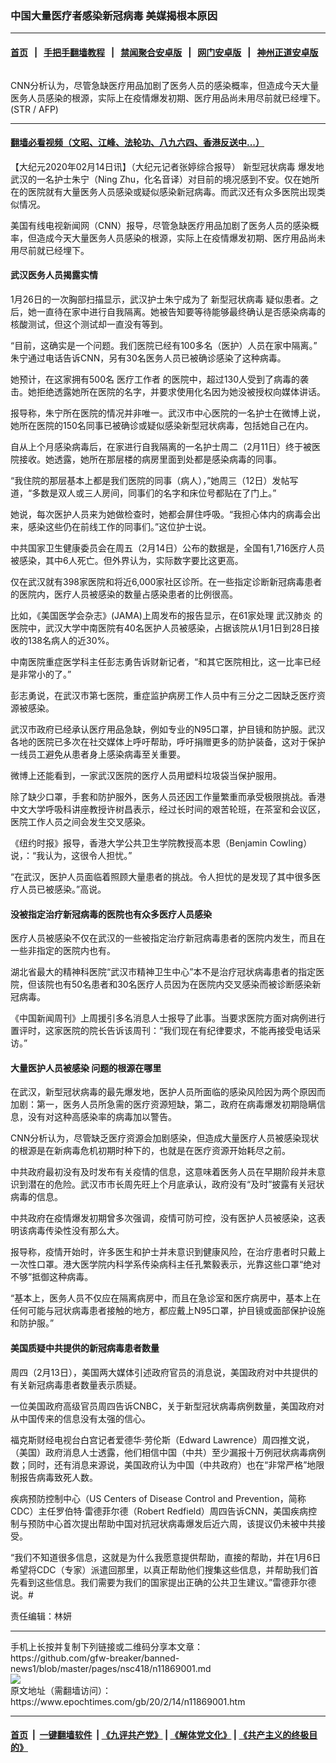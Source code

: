 ### 中国大量医疗者感染新冠病毒 美媒揭根本原因
------------------------

#### [首页](https://github.com/gfw-breaker/banned-news1/blob/master/README.md) &nbsp;&nbsp;|&nbsp;&nbsp; [手把手翻墙教程](https://github.com/gfw-breaker/guides/wiki) &nbsp;&nbsp;|&nbsp;&nbsp; [禁闻聚合安卓版](https://github.com/gfw-breaker/bn-android) &nbsp;&nbsp;|&nbsp;&nbsp; [网门安卓版](https://github.com/oGate2/oGate) &nbsp;&nbsp;|&nbsp;&nbsp; [神州正道安卓版](https://github.com/SzzdOgate/update) 



<div><img alt="" class="aligncenter wp-post-image" src="https://i.epochtimes.com/assets/uploads/2020/02/GettyImages-1197635726-600x400.jpg"/>
<div class="red16 caption">
 <p>
  CNN分析认为，尽管急缺医疗用品加剧了医务人员的感染概率，但造成今天大量医务人员感染的根源，实际上在疫情爆发初期、医疗用品尚未用尽前就已经埋下。 (STR / AFP)
 </p>
</div>
</div><hr/>

#### [翻墙必看视频（文昭、江峰、法轮功、八九六四、香港反送中...）](https://github.com/gfw-breaker/banned-news1/blob/master/pages/link3.md)

<div><p>
 【大纪元2020年02月14日讯】（大纪元记者张婷综合报导）
 <ok href="https://www.epochtimes.com/gb/tag/%E6%96%B0%E5%9E%8B%E5%86%A0%E7%8A%B6%E7%97%85%E6%AF%92.html">
  新型冠状病毒
 </ok>
 爆发地武汉的一名护士朱宁（Ning Zhu，化名音译）对目前的境况感到不安。仅在她所在的医院就有大量医务人员感染或疑似感染新冠病毒。而武汉还有众多医院出现类似情况。
</p>
<p>
 美国有线电视新闻网（CNN）报导，尽管急缺医疗用品加剧了医务人员的感染概率，但造成今天大量医务人员感染的根源，实际上在疫情爆发初期、医疗用品尚未用尽前就已经埋下。
</p>
<h4>
 武汉医务人员揭露实情
</h4>
<p>
 1月26日的一次胸部扫描显示，武汉护士朱宁成为了
 <ok href="https://www.epochtimes.com/gb/tag/%E6%96%B0%E5%9E%8B%E5%86%A0%E7%8A%B6%E7%97%85%E6%AF%92.html">
  新型冠状病毒
 </ok>
 疑似患者。之后，她一直待在家中进行自我隔离。她被告知要等待能够最终确认是否感染病毒的核酸测试，但这个测试却一直没有等到。
</p>
<p>
 “目前，这确实是一个问题。我们医院已经有100多名（医护）人员在家中隔离。” 朱宁通过电话告诉CNN，另有30名医务人员已被确诊感染了这种病毒。
</p>
<p>
 她预计，在这家拥有500名
 <ok href="https://www.epochtimes.com/gb/tag/%E5%8C%BB%E7%96%97%E5%B7%A5%E4%BD%9C%E8%80%85.html">
  医疗工作者
 </ok>
 的医院中，超过130人受到了病毒的袭击。她拒绝透露她所在医院的名字，并要求使用化名因为她没被授权向媒体讲话。
</p>
<p>
 报导称，朱宁所在医院的情况并非唯一。武汉市中心医院的一名护士在微博上说，她所在医院的150名同事已被确诊或疑似感染新型冠状病毒，包括她自己在内。
</p>
<p>
 自从上个月感染病毒后，在家进行自我隔离的一名护士周二（2月11日）终于被医院接收。她透露，她所在那层楼的病房里面到处都是感染病毒的同事。
</p>
<p>
 “我住院的那层基本上都是我们医院的同事（病人），”她周三（12日）发帖写道，“多数是双人或三人房间，同事们的名字和床位号都贴在了门上。”
</p>
<p>
 她说，每次医护人员来为她做检查时，她都会屏住呼吸。“我担心体内的病毒会出来，感染这些仍在前线工作的同事们。”这位护士说。
</p>
<p>
 中共国家卫生健康委员会在周五（2月14日）公布的数据是，全国有1,716医疗人员被感染，其中6人死亡。但外界认为，实际数字要比这更高。
</p>
<p>
 仅在武汉就有398家医院和将近6,000家社区诊所。在一些指定诊断新冠病毒患者的医院内，医疗人员被感染的数量占感染患者的比例很高。
</p>
<p>
 比如，《美国医学会杂志》(JAMA)上周发布的报告显示，在61家处理
 <ok href="https://www.epochtimes.com/gb/tag/%E6%AD%A6%E6%B1%89%E8%82%BA%E7%82%8E.html">
  武汉肺炎
 </ok>
 的医院中，武汉大学中南医院有40名医护人员被感染，占据该院从1月1日到28日接收的138名病人的近30%。
</p>
<p>
 中南医院重症医学科主任彭志勇告诉财新记者，“和其它医院相比，这一比率已经是非常小的了。”
</p>
<p>
 彭志勇说，在武汉市第七医院，重症监护病房工作人员中有三分之二因缺乏医疗资源被感染。
</p>
<p>
 武汉市政府已经承认医疗用品急缺，例如专业的N95口罩，护目镜和防护服。武汉各地的医院已多次在社交媒体上呼吁帮助，呼吁捐赠更多的防护装备，这对于保护一线员工避免从患者身上感染病毒至关重要。
</p>
<p>
 微博上还能看到，一家武汉医院的医疗人员用塑料垃圾袋当保护服用。
</p>
<p>
 除了缺少口罩，手套和防护服外，医务人员还因工作量繁重而承受极限挑战。香港中文大学呼吸科讲座教授许树昌表示，经过长时间的艰苦轮班，在茶室和会议区，医院工作人员之间会发生交叉感染。
</p>
<p>
 《纽约时报》报导，香港大学公共卫生学院教授高本恩（Benjamin Cowling）说，：“我认为，这很令人担忧。”
</p>
<p>
 “在武汉，医护人员面临着照顾大量患者的挑战。令人担忧的是发现了其中很多医疗人员已被感染。”高说。
</p>
<h4>
 没被指定治疗新冠病毒的医院也有众多医疗人员感染
</h4>
<p>
 医疗人员被感染不仅在武汉的一些被指定治疗新冠病毒患者的医院内发生，而且在一些非指定的医院内也有。
</p>
<p>
 湖北省最大的精神科医院“武汉市精神卫生中心”本不是治疗冠状病毒患者的指定医院，但该院也有50名患者和30名医疗人员因为在医院内交叉感染而被诊断感染新冠病毒。
</p>
<p>
 《中国新闻周刊》上周援引多名消息人士报导了此事。当要求医院方面对病例进行置评时，这家医院的院长告诉该周刊：“我们现在有纪律要求，不能再接受电话采访。”
</p>
<h4>
 大量医护人员被感染 问题的根源在哪里
</h4>
<p>
 在武汉，新型冠状病毒的最先爆发地，医护人员所面临的感染风险因为两个原因而加剧：第一，医务人员所急需的医疗资源短缺，第二，政府在病毒爆发初期隐瞒信息，没有对这种高感染率的病毒加以警告。
</p>
<p>
 CNN分析认为，尽管缺乏医疗资源会加剧感染，但造成大量医疗人员被感染现状的根源是在新病毒危机初期时种下的，也就是在医疗资源开始耗尽之前。
</p>
<p>
 中共政府最初没有及时发布有关疫情的信息，这意味着医务人员在早期阶段并未意识到潜在的危险。武汉市市长周先旺上个月底承认，政府没有“及时”披露有关冠状病毒的信息。
</p>
<p>
 中共政府在疫情爆发初期曾多次强调，疫情可防可控，没有医护人员被感染，这表明该病毒传染性没有那么大。
</p>
<p>
 报导称，疫情开始时，许多医生和护士并未意识到健康风险，在治疗患者时只戴上一次性口罩。港大医学院内科学系传染病科主任孔繁毅表示，光靠这些口罩“绝对不够”抵御这种病毒。
</p>
<p>
 “基本上，医务人员不仅应在隔离病房中，而且在急诊室和医疗病房中，基本上在任何可能与冠状病毒患者接触的地方，都应戴上N95口罩，护目镜或面部保护设施和防护服。”
</p>
<h4>
 美国质疑中共提供的新冠病毒患者数量
</h4>
<p>
 周四（2月13日），美国两大媒体引述政府官员的消息说，美国政府对中共提供的有关新冠病毒患者数量表示质疑。
</p>
<p>
 一位美国政府高级官员周四告诉CNBC，关于新型冠状病毒病例数量，美国政府对从中国传来的信息没有太强的信心。
</p>
<p>
 福克斯财经电视台白宫记者爱德华‧劳伦斯（Edward Lawrence）周四推文说，（美国）政府消息人士透露，他们相信中国（中共）至少漏报十万例冠状病毒病例数；同时，还有消息来源说，美国政府认为中国（中共政府）也在“非常严格”地限制报告病毒致死人数。
</p>
<p>
 疾病预防控制中心（US Centers of Disease Control and Prevention，简称CDC）主任罗伯特‧雷德菲尔德（Robert Redfield）周四告诉CNN，美国疾病控制与预防中心首次提出帮助中国对抗冠状病毒爆发后近六周，该提议仍未被中共接受。
</p>
<p>
 “我们不知道很多信息，这就是为什么我愿意提供帮助，直接的帮助，并在1月6日希望将CDC（专家）派遣回那里，以真正帮助他们搜集这些信息，并帮助我们首先看到这些信息。我们需要为我们的国家提出正确的公共卫生建议。”雷德菲尔德说。#
</p>
<p>
 责任编辑：林妍
</p>
</div>
<hr/>
手机上长按并复制下列链接或二维码分享本文章：<br/>
https://github.com/gfw-breaker/banned-news1/blob/master/pages/nsc418/n11869001.md <br/>
<a href='https://github.com/gfw-breaker/banned-news1/blob/master/pages/nsc418/n11869001.md'><img src='https://github.com/gfw-breaker/banned-news1/blob/master/pages/nsc418/n11869001.md.png'/></a> <br/>
原文地址（需翻墙访问）：https://www.epochtimes.com/gb/20/2/14/n11869001.htm


------------------------
#### [首页](https://github.com/gfw-breaker/banned-news1/blob/master/README.md) &nbsp;|&nbsp; [一键翻墙软件](https://github.com/gfw-breaker/nogfw/blob/master/README.md) &nbsp;| [《九评共产党》](https://github.com/gfw-breaker/9ping.md/blob/master/README.md#九评之一评共产党是什么) | [《解体党文化》](https://github.com/gfw-breaker/jtdwh.md/blob/master/README.md) | [《共产主义的终极目的》](https://github.com/gfw-breaker/gczydzjmd.md/blob/master/README.md)


<img src='http://gfw-breaker.win/banned-news/pages/nsc418/n11869001.md' width='0px' height='0px'/>